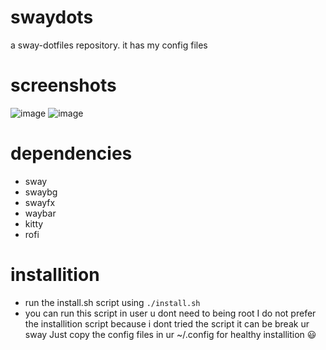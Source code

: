 # swaydots
a sway-dotfiles repository. it has my config files

# screenshots

![image](https://github.com/user-attachments/assets/3b2be6eb-02bc-405e-8ea9-34b5a0e26c1e)
![image](https://github.com/user-attachments/assets/0f7b359a-5100-4cd4-8644-065da43e6b79)


# dependencies

- sway
- swaybg
- swayfx
- waybar
- kitty
- rofi

# installition

- run the install.sh script using ```./install.sh```
- you can run this script in user u dont need to being root
I do not prefer the installition script because i dont tried the script it can be break ur sway
Just copy the config files in ur ~/.config for healthy installition :smiley:
